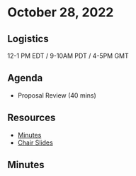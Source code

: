  # October 28, 2022

## Logistics

12-1 PM EDT / 9-10AM PDT / 4-5PM GMT

## Agenda

* Proposal Review (40 mins)


## Resources

* [Minutes](https://docs.google.com/document/d/1HD_8WjRDWm9GjMAv2OJMfwCye7qu3FeC3JORW3KXZr0/edit?usp=sharing)
* [Chair Slides](https://docs.google.com/presentation/d/1CKc3Rv-oUjelfFY3IQR8YUMur6Adi7aFAVtJejhF2iE/edit?usp=sharing)

## Minutes
